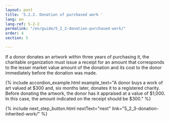 ```yaml
---
layout: post
title: '5.2.2. Donation of purchased work '
lang: en
lang-ref: 5-2-2
permalink: "/en/guide/5_2_2-donation-purchased-work/"
order: 4
section: 5

---
```

If a donor donates an artwork within three years of purchasing it, the charitable organization must issue a receipt for an amount that corresponds to the lesser market value amount of the donation and its cost to the donor immediately before the donation was made.

{% include accordion_example.html
example_text="A donor buys a work of art valued at $300 and, six months later, donates it to a registered charity. Before donating the artwork, the donor has it appraised at a value of $1,000. In this case, the amount indicated on the receipt should be $300."
%}

{% include next_step_button.html nextText="next" link="5_2_3-donation-inherited-work/" %}
